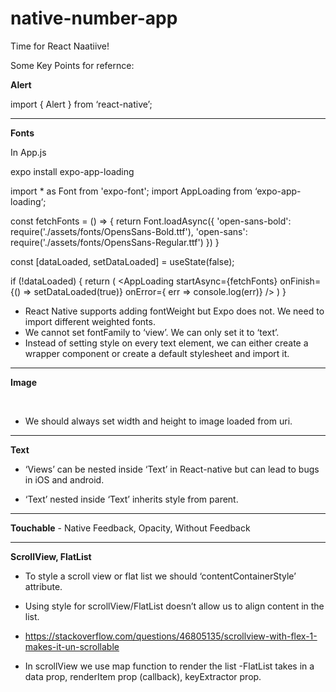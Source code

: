 # native-number-app
Time for React Naatiive!

Some Key Points for refernce:

**Alert**

import { Alert } from ‘react-native’;

-------------------------------------------
**Fonts**

In App.js

expo install expo-app-loading

import * as Font from 'expo-font';
import AppLoading from ‘expo-app-loading‘;

const fetchFonts = () => {
  return Font.loadAsync({
    'open-sans-bold': require('./assets/fonts/OpensSans-Bold.ttf'),
    'open-sans': require('./assets/fonts/OpensSans-Regular.ttf')
  })
} 

  const [dataLoaded, setDataLoaded] = useState(false);
  
  if (!dataLoaded) {
    return (
      <AppLoading 
        startAsync={fetchFonts}
        onFinish={() => setDataLoaded(true)}
        onError={ err => console.log(err)}
      />
    ) 
  }


- React Native supports adding fontWeight but Expo does not. We need to import different weighted fonts.
- We cannot set fontFamily to ‘view’. We can only set it to ‘text’.
- Instead of setting style on every text element, we can either create a wrapper component or create a default stylesheet and import it.

-------------------------------------------
**Image**

<Image source={require(‘../assets/filename} />
<Image source={require({uri: ’link’}) />

- We should always set width and height to image loaded from uri.

-------------------------------------------
**Text**

- ‘Views’ can be nested inside ‘Text’ in React-native but can lead to bugs in iOS and android.

- ‘Text’ nested inside ‘Text’ inherits style from parent.

-------------------------------------------
**Touchable** - Native Feedback, Opacity, Without Feedback

-------------------------------------------
**ScrollView, FlatList**

- To style a scroll view or flat list we should ‘contentContainerStyle’ attribute.
- Using style for scrollView/FlatList doesn’t allow us to align content in the list.

- https://stackoverflow.com/questions/46805135/scrollview-with-flex-1-makes-it-un-scrollable

- In scrollView we use map function to render the list
-FlatList takes in a data prop, renderItem prop (callback), keyExtractor prop.